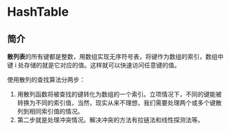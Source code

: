 # HashTable

## 简介

**散列表**的所有键都是整数，用数组实现无序符号表，将键作为数组的索引，数组中键 i 处存储的就是它对应的值。这样就可以快速访问任意键的值。

使用散列的查找算法分两步：

1. 用散列函数将被查找的键转化为数组的一个索引。立项情况下，不同的键能被转换为不同的索引值，当然，现实从来不理想，我们需要处理两个或多个键散列到相同索引值的情况。
2. 第二步就是处理冲突情况。解决冲突的方法有拉链法和线性探测法等。


